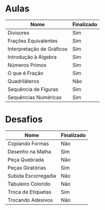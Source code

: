 # Aulas

| Nome | Finalizado |
|------|-----------|
| Divisores | Sim |
| Frações Equivalentes | Sim |
| Interpretação de Gráficos | Sim |
| Introdução à Álgebra | Sim |
| Números Primos | Sim |
| O que é Fração | Sim |
| Quadriláteros | Não |
| Sequência de Figuras | Sim |
| Sequências Numéricas | Sim |

# Desafios

| Nome | Finalizado |
|------|-----------|
| Copiando Formas | Não |
| Desenho na Malha | Sim |
| Peça Quebrada | Não |
| Peças Giratórias | Sim |
| Subida Escorregadia | Não |
| Tabuleiro Colorido | Não |
| Troca de Etiquetas | Sim |
| Trocando Adesivos | Não |